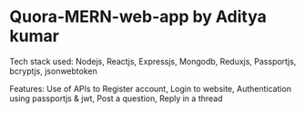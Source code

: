 # Quora-MERN-web-app by Aditya kumar

Tech stack used: 
Nodejs, Reactjs, Expressjs, Mongodb, Reduxjs, Passportjs, bcryptjs, jsonwebtoken


Features: 
Use of APIs to Register account, Login to website, Authentication using passportjs & jwt, Post a question, Reply in a thread
